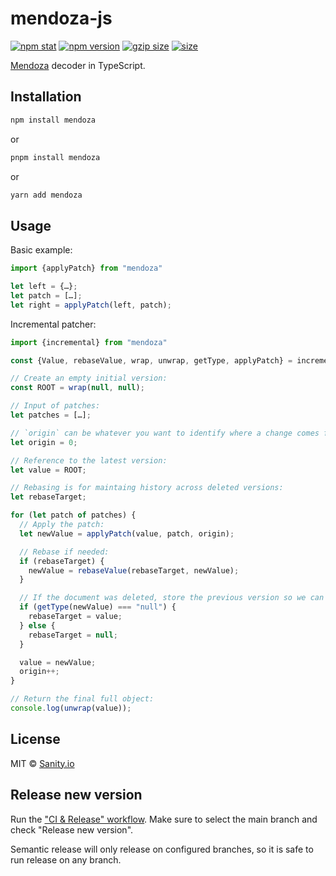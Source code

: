 # mendoza-js

[![npm stat](https://img.shields.io/npm/dm/mendoza.svg?style=flat-square)](https://npm-stat.com/charts.html?package=mendoza)
[![npm version](https://img.shields.io/npm/v/mendoza.svg?style=flat-square)](https://www.npmjs.com/package/mendoza)
[![gzip size][gzip-badge]][bundlephobia]
[![size][size-badge]][bundlephobia]

[Mendoza](https://github.com/sanity-io/mendoza) decoder in TypeScript.

## Installation

```bash
npm install mendoza
```
or
```bash
pnpm install mendoza
```
or
```bash
yarn add mendoza
```

## Usage

Basic example:

```typescript
import {applyPatch} from "mendoza"

let left = {…};
let patch = […];
let right = applyPatch(left, patch);
```

Incremental patcher:

```typescript
import {incremental} from "mendoza"

const {Value, rebaseValue, wrap, unwrap, getType, applyPatch} = incremental

// Create an empty initial version:
const ROOT = wrap(null, null);

// Input of patches:
let patches = […];

// `origin` can be whatever you want to identify where a change comes from:
let origin = 0;

// Reference to the latest version:
let value = ROOT;

// Rebasing is for maintaing history across deleted versions:
let rebaseTarget;

for (let patch of patches) {
  // Apply the patch:
  let newValue = applyPatch(value, patch, origin);

  // Rebase if needed:
  if (rebaseTarget) {
    newValue = rebaseValue(rebaseTarget, newValue);
  }

  // If the document was deleted, store the previous version so we can rebase:
  if (getType(newValue) === "null") {
    rebaseTarget = value;
  } else {
    rebaseTarget = null;
  }

  value = newValue;
  origin++;
}

// Return the final full object:
console.log(unwrap(value));
```

## License

MIT © [Sanity.io](https://www.sanity.io/)

## Release new version

Run the ["CI & Release" workflow](https://github.com/sanity-io/mendoza-js/actions).
Make sure to select the main branch and check "Release new version".

Semantic release will only release on configured branches, so it is safe to run release on any branch.

[gzip-badge]: https://img.shields.io/bundlephobia/minzip/mendoza?label=gzip%20size&style=flat-square
[size-badge]: https://img.shields.io/bundlephobia/min/mendoza?label=size&style=flat-square
[bundlephobia]: https://bundlephobia.com/package/mendoza
